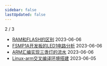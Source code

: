 ```yaml
---
sidebar: false
lastUpdated: false
---
```

2 / 3
- [RAM和FLASH的区别](../pages/RAM和FLASH的区别) 2023-06-06
- [FSMP1A开发板的LED1电路分析](../pages/FSMP1A开发板的LED1电路分析) 2023-06-06
- [ARM汇编实现三盏灯的流水](../pages/ARM汇编实现三盏灯的流水) 2023-06-06
- [Linux-arm交叉编译环境搭建](../pages/Linux-arm交叉编译环境搭建) 2023-06-05
